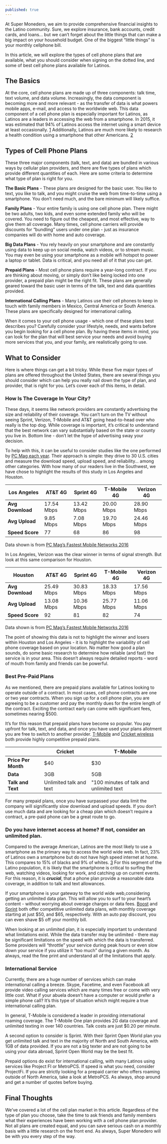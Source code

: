 ```yaml
---
published: true
---
```


At Super Monedero, we aim to provide comprehensive financial insights to the Latino community. Sure, we explore insurance, bank accounts, credit cards, and loans… but we can’t forget about the little things that can make a big impact on your household budget. One of the biggest “little things” is your monthly cellphone bill. 

In this article, we will explore the types of cell phone plans that are available, what you should consider when signing on the dotted line, and some of best cell phone plans available for Latinos.

## The Basics

At the core, cell phone plans are made up of three components: talk time, text volume, and data volume. Increasingly, the data component is becoming more and more relevant - as the transfer of data is what powers mobile apps, e-mail, and access to the worldwide web. This data component of a cell phone plan is especially important for Latinos, as Latinos are a leaders in accessing the web from a smartphone. In 2015, it was estimated that 94% of Latinos access the internet using a smart device at least occasionally. [1] Additionally, Latinos are much more likely to research a health condition using a smartphone that other Americans. [2]

## Types of Cell Phone Plans

These three major components (talk, text, and data) are bundled in various ways by cellular plan providers, and there are five types of plans which provide different quantities of each. Here are some criteria to determine what type of plan is right for you.

**The Basic Plans** - These plans are designed for the basic user. You like to text, you like to talk, and you might cruise the web from time-to-time using a smartphone. You don’t need much, and the bare minimum will likely suffice.

**Family Plans** - Your entire family is using one cell phone plan. There might be two adults, two kids, and even some extended family who will be covered. You need to figure out the cheapest, and most effective, way to give them all coverage. Many times, cell phone carriers will provide discounts for “bundling” users under one plan - just as insurance companies will do with home and auto coverage.

**Big Data Plans** - You rely heavily on your smartphone and are constantly using data to keep up on social media, watch videos, or to stream music. You may even be using your smartphone as a mobile wifi hotspot to power a laptop or tablet. Data is critical, and you need all of it that you can get.

**Prepaid Plans** - Most cell phone plans require a year-long contract. If you are thinking about moving, or simply don’t like being locked into one provider, a prepaid plan might be the right fit. These plans are generally geared toward the basic user in terms of the talk, text and data quantities provided.

**International Calling Plans** - Many Latinos use their cell phones to keep in touch with family members in Mexico, Central America or South America. These plans are specifically designed for international calling.

When it comes to your cell phone usage - which one of these plans best describes you? Carefully consider your lifestyle, needs, and wants before you begin looking for a cell phone plan. By having these items in mind, you can look for the plan that will best service your needs and avoid buying more services that you, and your family, are realistically going to use.

## What to Consider

Here is where things can get a bit tricky. While these five major types of plans are offered throughout the United States, there are several things you should consider which can help you really nail down the type of plan, and provider, that is right for you. Let’s cover each of this items, in detail.

### How Is The Coverage In Your City?

These days, it seems like network providers are constantly advertising the size and reliability of their coverage. You can’t turn on the TV without seeing Sprint, Verizon, T-Mobile and AT&T going head-to-head over who really is the top dog. While coverage is important, it’s critical to understand that the best network can vary substantially based on the state or county you live in. Bottom line - don’t let the hype of advertising sway your decision.

To help with this, it can be useful to consider studies like the one performed by [PC Mag each year](http://www.pcmag.com/Fastest-Mobile-Networks). Their approach is simple: they drive to 30 U.S. cities and measure the download speed, upload speed, and reliability… among other categories. With how many of our readers live in the Southwest, we have chose to highlight the results of this study in Los Angeles and Houston.

| **Los Angeles**  | **AT&T 4G**    | **Sprint 4G**  | **T-Mobile 4G** | **Verizon 4G** |
|--------------|------------|------------|-------------|------------|
| **Avg Download** | 17.54 Mbps | 13.42 Mbps | 20.00 Mbps  | 28.90 Mbps |
| **Avg Upload**   | 9.85 Mbps  | 7.08 Mbps  | 19.70 Mbps  | 24.46 Mbps |
| **Speed Score**  | 77         | 68         | 86          | 98         |

Data shown is from [PC Mag’s Fastest Mobile Networks 2016](http://www.pcmag.com/article/345123/fastest-mobile-networks-2016/19)

In Los Angeles, Verizon was the clear winner in terms of signal strength. But look at this same comparison for Houston.

| **Houston**     | **AT&T 4G**    | **Sprint 4G** | **T-Mobile 4G** | **Verizon 4G** |
|--------------|------------|------------|-------------|------------|
| **Avg Download** | 25.49 Mbps | 30.83 Mbps | 18.33 Mbps  | 17.56 Mbps |
| **Avg Upload**   | 13.08 Mbps | 10.36 Mbps | 25.77 Mbps  | 11.06 Mbps |
| **Speed Score**  | 92         | 81         | 82          | 74         |

Data shown is from [PC Mag’s Fastest Mobile Networks 2016](http://www.pcmag.com/article/345123/fastest-mobile-networks-2016/19)

The point of showing this data is not to highlight the winner and losers within Houston and Los Angeles - it is to highlight the variability of cell phone coverage based on your location. No matter how good a plan sounds, do some basic research to determine how reliable (and fast) the service is in your area. This doesn’t always require detailed reports - word of mouth from family and friends can be powerful.

### Best Pre-Paid Plans

As we mentioned, there are prepaid plans available for Latinos looking to operate outside of a contract. In most cases, cell phone contracts are one or two year contracts. When you sign up for a cell phone plan, you are agreeing to be a customer and pay the monthly dues for the entire length of the contract. Exciting the contract early can come with significant fees, sometimes nearing $500.

It’s for this reason that prepaid plans have become so popular. You pay upfront for talk, text, and data, and once you have used your plans allotment you are free to switch to another provider. [T-Mobile](https://www.t-mobile.com/) and [Cricket wireless](https://www.cricketwireless.com/) both provide highly competitive prepaid plans.

|                 | **Cricket**                | **T-Mobile**           |
|-----------------|-------------------------|----------------------|
| **Price Per Month** | $40                     | $30                  |
|**Data**           | 3GB                     | 5GB                  |
| **Talk and Text**   | Unlimited talk and text | "100 minutes of talk and unlimited text |

For many prepaid plans, once you have surpassed your data limit the company will significantly slow download and upload speeds. If you don’t use much data and are looking for a cheap plan which doesn’t require a contract, a pre-paid phone can be a great route to go.

### Do you have internet access at home? If not, consider an unlimited plan.

Compared to the average American, Latinos are the most likely to use a smartphone as the primary way to access the world wide web. In fact, 23% of Latinos own a smartphone but do not have high speed internet at home. This compares to 15% of blacks and 9% of whites. [3] For this segment of the Latino population, it is likely that the smartphone is critical to surfing the web, watching videos, looking for work, and catching up on current events. For this reason, it is _**crucial**_, that a phone plan provide a reasonable data coverage, in addition to talk and text allowances.

If your smartphone is your gateway to the world wide web,considering getting an unlimited data plan. This will allow you to surf to your heart’s content - without worrying about overage charges or data fees. [Boost](https://www.boostmobile.com/#!/) and [Sprint](https://www.sprint.com/) both offer competitive unlimited data plans, with monthly coverage starting at just $50, and $65, respectively. With an auto pay discount, you can even shave $5 off your monthly bill.

When looking at an unlimited plan, it is especially important to understand what limitations exist. While the data transfer may be unlimited - there may be significant limitations on the speed with which the data is transferred. Some providers will “throttle” your service during peak hours or even slow down your service if you utilize it “too much” during a given month. As always, read the fine print and understand all of the limitations that apply.

### International Service

Currently, there are a huge number of services which can make international calling a breeze. Skype, Facetime, and even Facebook all provide video calling services which are many times free or come with very little cost. What if your abuela doesn’t have a computer or would prefer a simple phone call? It’s this type of situation which might require a true international calling plan.

In general, T-Mobile is considered a leader in providing international roaming coverage. The T-Mobile One plan provides 2G data coverage and unlimited texting in over 140 countries. Talk costs are just $0.20 per minute.

A second option to consider is Sprint. With their Sprint Open World plan you get unlimited talk and text in the majority of North and South America, with 1GB of data provided. If you are not a big texter and are not going to be using your data abroad, Sprint Open World may be the best fit.

Prepaid options do exist for international calling, with many Latinos using services like Project FI or MetroPCS. If speed is what you need, consider ProjectFi. If you are strictly looking for a prepaid carrier who offers roaming outside of North America, take a look at MetroPCS. As always, shop around and get a number of quotes before buying.

## Final Thoughts

We’ve covered a lot of the cell plan market in this article. Regardless of the type of plan you choose, take the time to ask friends and family members what their experiences have been working with a cell phone plan provider. Not all plans are created equal, and you can save serious cash on a monthly basis with a little research on the front end. As always, Super Monedero will be with you every step of the way.

[1]:http://www.pewhispanic.org/2016/07/20/3-hispanics-and-mobile-access-to-the-internet/
[2]:http://www.pewresearch.org/fact-tank/2015/04/30/racial-and-ethnic-differences-in-how-people-use-mobile-technology/  
[3]: http://www.pewinternet.org/fact-sheet/mobile/
